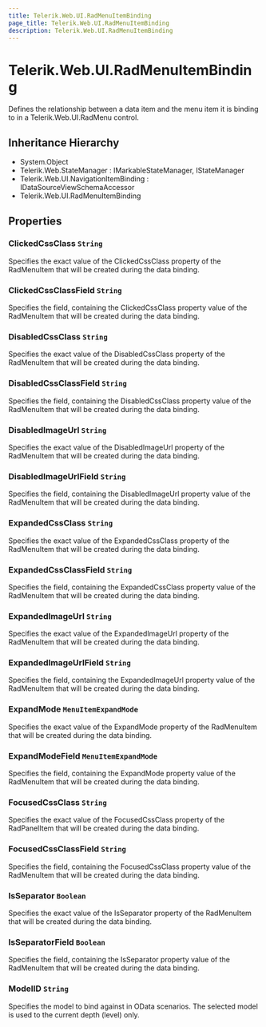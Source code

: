 ```yaml
---
title: Telerik.Web.UI.RadMenuItemBinding
page_title: Telerik.Web.UI.RadMenuItemBinding
description: Telerik.Web.UI.RadMenuItemBinding
---
```


# Telerik.Web.UI.RadMenuItemBinding

Defines the relationship between a data item and the menu item it is binding to in a 
            	Telerik.Web.UI.RadMenu control.

## Inheritance Hierarchy

* System.Object
* Telerik.Web.StateManager : IMarkableStateManager, IStateManager
* Telerik.Web.UI.NavigationItemBinding : IDataSourceViewSchemaAccessor
* Telerik.Web.UI.RadMenuItemBinding

## Properties

###  ClickedCssClass `String`

Specifies the exact value of the ClickedCssClass property of the
            	RadMenuItem that will be created during the data binding.

###  ClickedCssClassField `String`

Specifies the field, containing the ClickedCssClass property 
            	value of the RadMenuItem that will be created during
            	the data binding.

###  DisabledCssClass `String`

Specifies the exact value of the DisabledCssClass property of the
            	RadMenuItem that will be created during the data binding.

###  DisabledCssClassField `String`

Specifies the field, containing the DisabledCssClass property 
            	value of the RadMenuItem that will be created during
            	the data binding.

###  DisabledImageUrl `String`

Specifies the exact value of the DisabledImageUrl property of the
            	RadMenuItem that will be created during the data binding.

###  DisabledImageUrlField `String`

Specifies the field, containing the DisabledImageUrl property 
            	value of the RadMenuItem that will be created during
            	the data binding.

###  ExpandedCssClass `String`

Specifies the exact value of the ExpandedCssClass property of the
            	RadMenuItem that will be created during the data binding.

###  ExpandedCssClassField `String`

Specifies the field, containing the ExpandedCssClass property 
            	value of the RadMenuItem that will be created during
            	the data binding.

###  ExpandedImageUrl `String`

Specifies the exact value of the ExpandedImageUrl property of the
            	RadMenuItem that will be created during the data binding.

###  ExpandedImageUrlField `String`

Specifies the field, containing the ExpandedImageUrl property 
            	value of the RadMenuItem that will be created during
            	the data binding.

###  ExpandMode `MenuItemExpandMode`

Specifies the exact value of the ExpandMode property of the
            	RadMenuItem that will be created during the data binding.

###  ExpandModeField `MenuItemExpandMode`

Specifies the field, containing the ExpandMode property 
            	value of the RadMenuItem that will be created during
            	the data binding.

###  FocusedCssClass `String`

Specifies the exact value of the FocusedCssClass property of the
            	RadPanelItem that will be created during the data binding.

###  FocusedCssClassField `String`

Specifies the field, containing the FocusedCssClass property 
            	value of the RadMenuItem that will be created during
            	the data binding.

###  IsSeparator `Boolean`

Specifies the exact value of the IsSeparator property of the
            	RadMenuItem that will be created during the data binding.

###  IsSeparatorField `Boolean`

Specifies the field, containing the IsSeparator property 
            	value of the RadMenuItem that will be created during
            	the data binding.

###  ModelID `String`

Specifies the model to bind against in OData scenarios. The selected model is used
            to the current depth (level) only.

